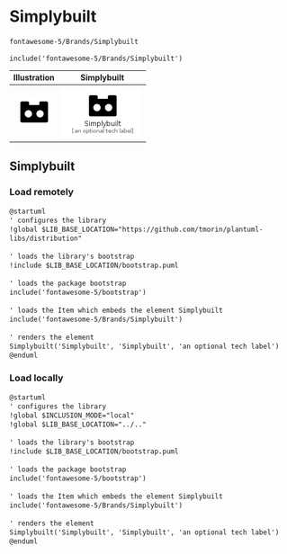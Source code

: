 # Simplybuilt


```text
fontawesome-5/Brands/Simplybuilt
```

```text
include('fontawesome-5/Brands/Simplybuilt')
```



| Illustration | Simplybuilt |
| :---: | :---: |
| ![illustration for Illustration](../../fontawesome-5/Brands/Simplybuilt.png) | ![illustration for Simplybuilt](../../fontawesome-5/Brands/Simplybuilt.Local.png) |




## Simplybuilt

### Load remotely
```plantuml
@startuml
' configures the library
!global $LIB_BASE_LOCATION="https://github.com/tmorin/plantuml-libs/distribution"

' loads the library's bootstrap
!include $LIB_BASE_LOCATION/bootstrap.puml

' loads the package bootstrap
include('fontawesome-5/bootstrap')

' loads the Item which embeds the element Simplybuilt
include('fontawesome-5/Brands/Simplybuilt')

' renders the element
Simplybuilt('Simplybuilt', 'Simplybuilt', 'an optional tech label')
@enduml
```

### Load locally
```plantuml
@startuml
' configures the library
!global $INCLUSION_MODE="local"
!global $LIB_BASE_LOCATION="../.."

' loads the library's bootstrap
!include $LIB_BASE_LOCATION/bootstrap.puml

' loads the package bootstrap
include('fontawesome-5/bootstrap')

' loads the Item which embeds the element Simplybuilt
include('fontawesome-5/Brands/Simplybuilt')

' renders the element
Simplybuilt('Simplybuilt', 'Simplybuilt', 'an optional tech label')
@enduml
```

